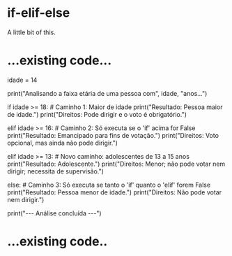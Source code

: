 # if-elif-else
A little bit of this.
# ...existing code...
idade = 14 


print("Analisando a faixa etária de uma pessoa com", idade, "anos...")

if idade >= 18:
    # Caminho 1: Maior de idade
    print("Resultado: Pessoa maior de idade.")
    print("Direitos: Pode dirigir e o voto é obrigatório.")

elif idade >= 16:
    # Caminho 2: Só executa se o 'if' acima for False
    print("Resultado: Emancipado para fins de votação.")
    print("Direitos: Voto opcional, mas ainda não pode dirigir.")

elif idade >= 13:
    # Novo caminho: adolescentes de 13 a 15 anos
    print("Resultado: Adolescente.")
    print("Direitos: Menor; não pode votar nem dirigir; necessita de supervisão.")

else:
    # Caminho 3: Só executa se tanto o 'if' quanto o 'elif' forem False
    print("Resultado: Pessoa menor de idade.")
    print("Direitos: Não pode votar nem dirigir.")

print("--- Análise concluída ---")
# ...existing code..
